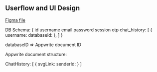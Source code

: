 ## Userflow and UI Design

[Figma file](https://www.figma.com/file/Y9onRzXddOmEvMCofZ5Z3n/Chat-App?type=design&node-id=0%3A1&t=70nJRpM96uMogddP-1)

DB Schema:
{
id
username
email
password
session
otp
chat_history: [
{
username:
databaseId:
},
]
}

databaseID => Appwrite document ID

Appwrite document structure:

ChatHistory: [
{
svgLink:
senderId:
}
]
